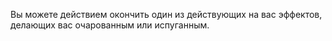 Вы можете действием окончить один из действующих на вас эффектов, делающих вас очарованным или испуганным.